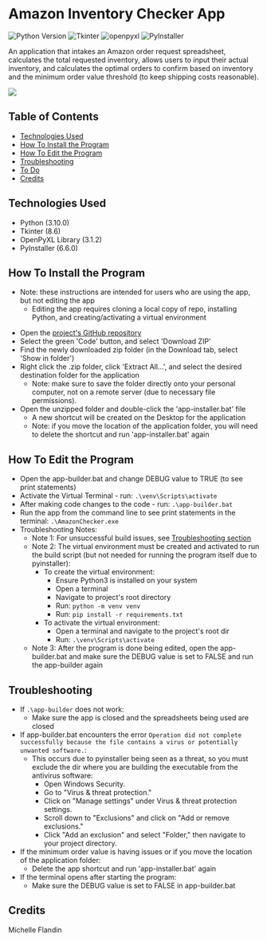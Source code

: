 # Amazon Inventory Checker App


![Python Version](https://img.shields.io/badge/Python-3.10.4-ffdb4f.svg)
![Tkinter](https://img.shields.io/badge/Tkinter-8.6-3A77A8.svg)
![openpyxl](https://img.shields.io/badge/OpenPyXL-3.1.2-206e47.svg)
![PyInstaller](https://img.shields.io/badge/PyInstaller-6.6.0-8CA1AF.svg)


An application that intakes an Amazon order request spreadsheet, calculates the total requested inventory, allows users to input their actual inventory, and calculates the optimal orders to confirm based on inventory and the minimum order value threshold (to keep shipping costs reasonable).


<a href="https://youtu.be/WcHKO0UPXGo?si=MWx0eaWaXHBHora6" target="_blank"><img src="https://img.shields.io/badge/YouTube-Demo-red?style=for-the-badge&logo=youtube&color=FF0000"></a>


## Table of Contents
- [Technologies Used](#technologies-used)
- [How To Install the Program](#how-to-install-the-program)
- [How To Edit the Program](#how-to-edit-the-program)
- [Troubleshooting](#troubleshooting)
- [To Do](#to-do)
- [Credits](#credits)


## Technologies Used<a name="technologies-used"></a>
- Python (3.10.0)
- Tkinter (8.6)
- OpenPyXL Library (3.1.2)
- PyInstaller (6.6.0)


## How To Install the Program
* Note: these instructions are intended for users who are using the app, but not editing the app
  * Editing the app requires cloning a local copy of repo, installing Python, and creating/activating a virtual environment
- Open the [project's GitHub repository](https://github.com/michellevit/Amazon-Inventory-Checker-App)
- Select the green 'Code' button, and select 'Download ZIP'
- Find the newly downloaded zip folder (in the Download tab, select 'Show in folder')
- Right click the .zip folder, click 'Extract All...', and select the desired destination folder for the application
   - Note: make sure to save the folder directly onto your personal computer, not on a remote server (due to necessary file permissions).
- Open the unzipped folder and double-click the 'app-installer.bat' file
  - A new shortcut will be created on the Desktop for the application
  - Note: if you move the location of the application folder, you will need to delete the shortcut and run 'app-installer.bat' again


## How To Edit the Program<a name="how-to-edit"></a>
- Open the app-builder.bat and change DEBUG value to TRUE (to see print statements)
- Activate the Virtual Terminal - run: `.\venv\Scripts\activate`
- After making code changes to the code - run: `.\app-builder.bat`
- Run the app from the command line to see print statements in the terminal: `.\AmazonChecker.exe`
- Troubleshooting Notes:
  - Note 1: For unsuccessful build issues, see [Troubleshooting section](#troubleshooting)
  - Note 2: The virtual environment must be created and activated to run the build script (but not 
    needed for running the program itself due to pyinstaller):
      - To create the virtual environment:
        - Ensure Python3 is installed on your system
        - Open a terminal
        - Navigate to project's root directory
        - Run: `python -m venv venv`
        - Run: `pip install -r requirements.txt`
      - To activate the virtual environment:
        - Open a terminal and navigate to the project's root dir 
        - Run: `.\venv\Scripts\activate`
  - Note 3: After the program is done being edited, open the app-builder.bat and make sure the DEBUG value is set to FALSE and run the app-builder again


## Troubleshooting<a name="troubleshooting"></a>
- If `.\app-builder` does not work:
  - Make sure the app is closed and the spreadsheets being used are closed
- If app-builder.bat encounters the error `Operation did not complete successfully because the file contains a virus or potentially unwanted software.`:
  - This occurs due to pyinstaller being seen as a threat, so you must exclude the dir where you are building the executable from the antivirus software:
    - Open Windows Security.
    - Go to "Virus & threat protection."
    - Click on "Manage settings" under Virus & threat protection settings.
    - Scroll down to "Exclusions" and click on "Add or remove exclusions."
    - Click "Add an exclusion" and select "Folder," then navigate to your project directory.
- If the minimum order value is having issues or if you move the location of the application folder:
  - Delete the app shortcut and run 'app-installer.bat' again
- If the terminal opens after starting the program:
  - Make sure the DEBUG value is set to FALSE in app-builder.bat


## Credits<a name="credits"></a>
Michelle Flandin